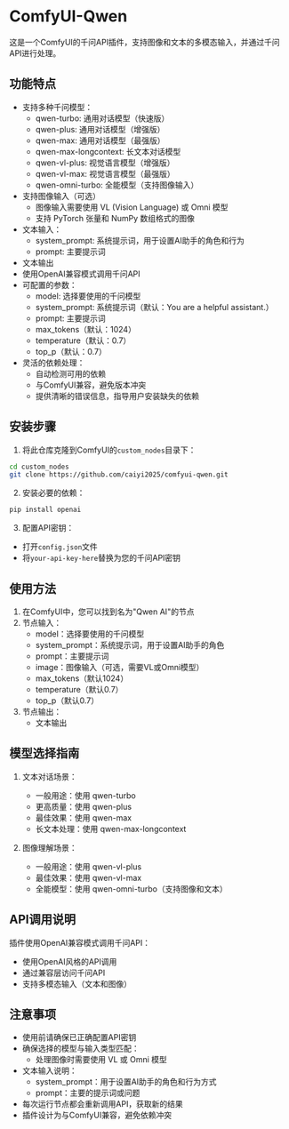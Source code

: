 # ComfyUI-Qwen

这是一个ComfyUI的千问API插件，支持图像和文本的多模态输入，并通过千问API进行处理。

## 功能特点

- 支持多种千问模型：
  - qwen-turbo: 通用对话模型（快速版）
  - qwen-plus: 通用对话模型（增强版）
  - qwen-max: 通用对话模型（最强版）
  - qwen-max-longcontext: 长文本对话模型
  - qwen-vl-plus: 视觉语言模型（增强版）
  - qwen-vl-max: 视觉语言模型（最强版）
  - qwen-omni-turbo: 全能模型（支持图像输入）
- 支持图像输入（可选）
  - 图像输入需要使用 VL (Vision Language) 或 Omni 模型
  - 支持 PyTorch 张量和 NumPy 数组格式的图像
- 文本输入：
  - system_prompt: 系统提示词，用于设置AI助手的角色和行为
  - prompt: 主要提示词
- 文本输出
- 使用OpenAI兼容模式调用千问API
- 可配置的参数：
  - model: 选择要使用的千问模型
  - system_prompt: 系统提示词（默认：You are a helpful assistant.）
  - prompt: 主要提示词
  - max_tokens（默认：1024）
  - temperature（默认：0.7）
  - top_p（默认：0.7）
- 灵活的依赖处理：
  - 自动检测可用的依赖
  - 与ComfyUI兼容，避免版本冲突
  - 提供清晰的错误信息，指导用户安装缺失的依赖

## 安装步骤

1. 将此仓库克隆到ComfyUI的`custom_nodes`目录下：
```bash
cd custom_nodes
git clone https://github.com/caiyi2025/comfyui-qwen.git
```

2. 安装必要的依赖：
```bash
pip install openai
```

3. 配置API密钥：
- 打开`config.json`文件
- 将`your-api-key-here`替换为您的千问API密钥

## 使用方法

1. 在ComfyUI中，您可以找到名为"Qwen AI"的节点
2. 节点输入：
   - model：选择要使用的千问模型
   - system_prompt：系统提示词，用于设置AI助手的角色
   - prompt：主要提示词
   - image：图像输入（可选，需要VL或Omni模型）
   - max_tokens（默认1024）
   - temperature（默认0.7）
   - top_p（默认0.7）
3. 节点输出：
   - 文本输出

## 模型选择指南

1. 文本对话场景：
   - 一般用途：使用 qwen-turbo
   - 更高质量：使用 qwen-plus
   - 最佳效果：使用 qwen-max
   - 长文本处理：使用 qwen-max-longcontext

2. 图像理解场景：
   - 一般用途：使用 qwen-vl-plus
   - 最佳效果：使用 qwen-vl-max
   - 全能模型：使用 qwen-omni-turbo（支持图像和文本）

## API调用说明

插件使用OpenAI兼容模式调用千问API：
- 使用OpenAI风格的API调用
- 通过兼容层访问千问API
- 支持多模态输入（文本和图像）


## 注意事项

- 使用前请确保已正确配置API密钥
- 确保选择的模型与输入类型匹配：
  - 处理图像时需要使用 VL 或 Omni 模型
- 文本输入说明：
  - system_prompt：用于设置AI助手的角色和行为方式
  - prompt：主要的提示词或问题
- 每次运行节点都会重新调用API，获取新的结果
- 插件设计为与ComfyUI兼容，避免依赖冲突 